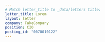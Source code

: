 ```yaml
---
# Match letter_title to _data/letters title:
letter_title: Lorem
layout: letter
company: FakeCompany
position: CIO
posting_id: "0070010122"
---
```

